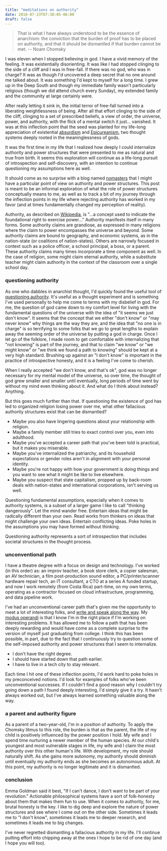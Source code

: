 ```yaml
---
title: "meditations on authority"
date: 2018-07-23T07:30:05-06:00
draft: false
---
```


> That is what I have always understood to be the essence of anarchism: the conviction that the burden of proof has to be placed on authority, and that it should be dismantled if that burden cannot be met. 
> -- Noam Chomsky

I was eleven when I stopped believing in god. I have a vivid memory of the feeling. It was existentially disorienting. It was like I had stopped clinging to the side of a cliff and I was in free-fall. If there was no god, who was in charge? It was as though I'd uncovered a deep secret that no one around me talked about. It was something I'd kept to myself for a long time. I grew up in the Deep South and though my immediate family wasn't particularly religious (though we did attend church every Sunday), my extended family and the community at large certainly were.

After really letting it sink in, the initial terror of free-fall turned into a liberating weightlessness of being. After all that effort clinging to the side of the cliff, clinging to a set of prescribed beliefs, a view of order, the universe, power, and authority, with the flick of a mental switch it just... vanished. It was at this inflection point that the seed was planted for my life-long appreciation of existential [absurdism](https://en.wikipedia.org/wiki/Absurdism) and [Epicureanism](https://en.wikipedia.org/wiki/Epicureanism), two thought systems deeply rooted in the meaninglessness of gods.

It was the first time in my life that I realized how deeply I could internalize authority and power structures that were presented to me as natural and true from birth. It seems this exploration will continue as a life-long pursuit of introspection and self-discovery, with an intention to continue questioning my assumptions here as well.

It should come as no surprise with a blog named [nomasters](https://en.wikipedia.org/wiki/No_gods%2C_no_masters) that I might have a particular point of view on authority and power structures. This post is meant to be an informal exploration of what the role of power structures conceptually means to me, as well as to track a bit of my journey through the inflection points in my life where rejecting authority has worked in my favor (and at times fundamentally changed my perception of reality).

Authority, as described on [Wikipedia](https://en.wikipedia.org/wiki/Authority), is "...a concept used to indicate the foundational right to exercise power..." Authority manifests itself in many forms. Some authority claims are grandiose, as expressed in many religions where the claim to power encompasses the universe and beyond. Some authority claims are bound to geography, and economic systems, as in the nation-state (or coalitions of nation-states). Others are narrowly focused in context such as a police officer, a school principal, a boss, or a parent. These authority claims many times incorporate a time component as well. In the case of religion, some might claim eternal authority, while a substitute teacher might claim authority in the context of the classroom over a single school day.

### questioning authority

As one who dabbles in anarchist thought, I'd quickly found the useful tool of [questioning authority](https://en.wikipedia.org/wiki/Question_authority). It's useful as a thought experiment and is something I've used personally to help me come to terms with my disbelief in god. For me, the question of god came down to my comfort level for living with the fundamental questions of the universe with the idea of "it seems we just don't know". It seems that the concept that we either "don't know" or "may never know" why things are the way they are, and the idea that "no one is in charge" is so terrifying to some folks that we go to great lengths to explain away the seeming order of the universe by putting a god in charge. Once I let go of the folklore, I made room to get comfortable with internalizing that "not knowing" is part of the journey, and that to claim "we know" or "we might know" or "we think we found a path to knowing" should be kept at a very high standard. Brushing up against an "I don't know" is important in the practice of introspective honesty, and it is a feeling I've come to cherish. 

When I really accepted "we don't know, and that's ok", god was no longer necessary for my mental model of the universe, so over time, the thought of god grew smaller and smaller until eventually, long periods of time went by without my mind even thinking about it. And what do I think about instead? Anything.

But this goes much further than that. If questioning the existence of god has led to organized religion losing power over me, what other fallacious authority structures exist that can be dismantled?

- Maybe you also have lingering questions about your relationship with religion.
- Maybe a family member still tries to exact control over you, even into adulthood.
- Maybe you've accepted a career path that you've been told is practical, but it makes you miserable.
- Maybe you've internalized the patriarchy, and its household expectations or gender roles aren't in alignment with your personal identity.
- Maybe you're not happy with how your government is doing things and you want to see what it might be like to live elsewhere.
- Maybe you suspect that state capitalism, propped up by back-room deals with nation-states and international corporations, isn't serving us well.

Questioning fundamental assumptions, especially when it comes to authority systems, is a subset of a larger game I like to call "thinking dangerously". Let the mind wander free. Entertain ideas that might be radically different than your own. Read works from thinkers on ideas that might challenge your own ideas. Entertain conflicting ideas. Poke holes in the assumptions you may have formed without thinking.

Questioning authority represents a sort of introspection that includes societal structures in the thought process.

### unconventional path

I have a theatre degree with a focus on design and technology. I've worked (in this order) as: an improv teacher, a book store clerk, a copier salesman, an AV technician, a film post-production sound editor, a PC/printer/scanner hardware repair tech, an IT consultant, a CTO at a series A funded startup, and now I work remotely (from Costa Rica) part-time, on my own terms, operating as a contractor focused on cloud infrastructure, programming, and data pipeline work.

I've had an unconventional career path that's given me the opportunity to meet a lot of interesting folks, and [write and speak along the way](https://n.2p5.xyz/writing-speaking-and-press.html). My [modus operandi](https://en.wikipedia.org/wiki/Modus_operandi) is that I know I'm in the right place if I'm working on interesting problems. It has allowed me to follow a path that has been deeply rewarding and would have come as a complete surprise to the version of myself just graduating from college. I think this has been possible, in part, due to the fact that I continuously try to question some of the self-imposed authority and power structures that I seem to internalize.

- I don't have the right degree.
- I should have started down that path earlier.
- I have to live in a tech city to stay relevant.

Each time I hit one of these inflection points, I'd work hard to poke holes in my preconceived notions. I'd look for examples of folks who've been unconventional successes. If I couldn't find a good reason why I couldn't try going down a path I found deeply interesting, I'd simply give it a try. It hasn't always worked out, but I've always learned something valuable along the way.

### a parent and authority figure

As a parent of a two-year-old, I'm in a position of authority. To apply the Chomsky litmus to this role, the burden is that as the parent, the life of my child is positively influenced by the power position I hold. My wife and I spend time nurturing a newer member of the human species. At our child's youngest and most vulnerable stages in life, my wife and I claim the most authority over this other human's life. With development, my role should naturally shift. As she gains more autonomy, my authority should diminish until eventually my authority ends as she becomes an autonomous adult. At this point, my authority is no longer legitimate and it is dismantled. 

### conclusion

Emma Goldman said it best, "If I can't dance, I don't want to be part of your revolution." Actionable philosophical systems have a sort of folk-honesty about them that makes them fun to use. When it comes to authority, for me, brutal honesty is the key. I like to dig deep and explore the nature of power structures and see where I come out on the other side. Sometimes it leads me to "I don't know", sometimes it leads me to deeper research, and sometimes it leads me to big changes.

I've never regretted dismantling a fallacious authority in my life. I'll continue putting effort into chipping away at the ones I hope to be rid of one day (and I hope you will too).
